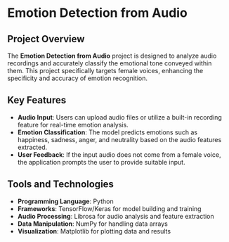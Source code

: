 # Emotion Detection from Audio

## Project Overview
The **Emotion Detection from Audio** project is designed to analyze audio recordings and accurately classify the emotional tone conveyed within them. This project specifically targets female voices, enhancing the specificity and accuracy of emotion recognition.

## Key Features
- **Audio Input**: Users can upload audio files or utilize a built-in recording feature for real-time emotion analysis.
- **Emotion Classification**: The model predicts emotions such as happiness, sadness, anger, and neutrality based on the audio features extracted.
- **User Feedback**: If the input audio does not come from a female voice, the application prompts the user to provide suitable input.

## Tools and Technologies
- **Programming Language**: Python
- **Frameworks**: TensorFlow/Keras for model building and training
- **Audio Processing**: Librosa for audio analysis and feature extraction
- **Data Manipulation**: NumPy for handling data arrays
- **Visualization**: Matplotlib for plotting data and results

